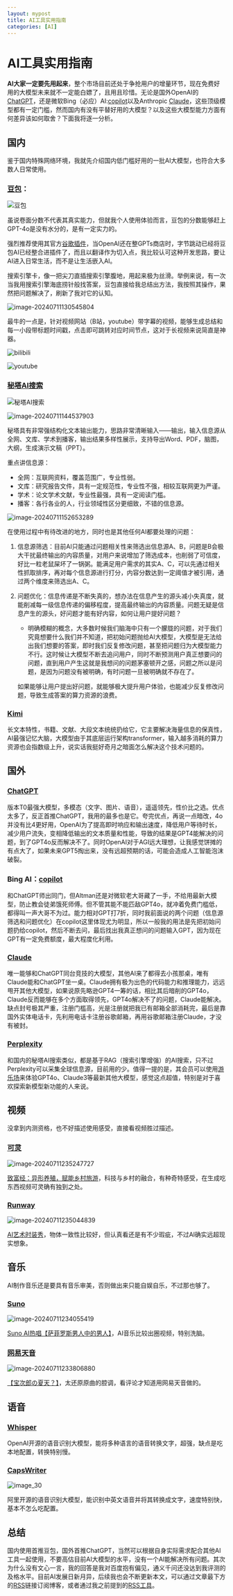 ```yaml
---
layout: mypost
title: AI工具实用指南
categories: [AI] 
---
```


# AI工具实用指南

**AI大家一定要先用起来**，整个市场目前还处于争抢用户的增量环节，现在免费好用的大模型未来就不一定能白嫖了，且用且珍惜。无论是国外OpenAI的[ChatGPT](https://chat.openai.com/)，还是微软Bing（必应）AI:[copilot](https://copilot.microsoft.com/)以及Anthropic [Claude](https://claude.ai)，这些顶级模型都有一定门槛，然而国内有没有平替好用的大模型？以及这些大模型能力方面有何差异该如何取舍？下面我将逐一分析。

## 国内

鉴于国内特殊网络环境，我就先介绍国内低门槛好用的一批AI大模型，也符合大多数人日常使用。

### [豆包](https://www.doubao.com/chat/)：

![豆包](https://thumbsnap.com/i/yiC9RQz2.jpg)

虽说卷面分数不代表其真实能力，但就我个人使用体验而言，豆包的分数能够赶上GPT-4o是没有水分的，是有一定实力的。

强烈推荐使用其官方[谷歌插件](https://www.doubao.com/browser-extension/landing?utm_source=web_signed)，当OpenAI还在整GPTs商店时，字节跳动已经将豆包AI已经整合进插件了，而且以翻译作为切入点，我比较认可这种开发思路，要让AI进入日常生活，而不是让生活嵌入AI。

搜索引擎卡，像一把尖刀直插搜索引擎腹地，用起来极为丝滑。举例来说，有一次当我用搜索引擎海底捞针般找答案，豆包直接给我总结出方法，我按照其操作，果然把问题解决了，刷新了我对它的认知。

![image-20240711130545804](https://thumbsnap.com/i/6GtW8Ntb.png)

最牛的一点是，针对视频网站（B站，youtube）带字幕的视频，能够生成总结和每一小段带标题时间戳，点击即可跳转对应时间节点，这对于长视频来说简直是神器。

![bilibili](https://thumbsnap.com/i/NXUywNU7.png)

![youtube](https://thumbsnap.com/i/YcN3SDte.png)

### [秘塔AI搜索](https://metaso.cn/)

![秘塔AI搜索](https://thumbsnap.com/i/mdhpJKoB.png)

![image-20240711144537903](https://thumbsnap.com/i/ymVkWXsk.png)

秘塔具有非常强结构化文本输出能力，思路非常清晰输入——输出，输入信息源从全网、文库、学术到播客，输出结果多样性展示，支持导出Word、PDF，脑图，大纲，生成演示文稿（PPT）。

重点讲信息源：

- 全网：互联网资料，覆盖范围广，专业性弱。
- 文库：研究报告文件，具有一定规范性，专业性不强，相较互联网更为严谨。
- 学术：论文学术文献，专业性最强，具有一定阅读门槛。
- 播客：各行各业的人，行业领域性区分更细致，不错的信息源。

![image-20240711152653289](https://thumbsnap.com/i/dCAaCyes.png)

在使用过程中有待改进的地方，同时也是其他任何AI都要处理的问题：

1. 信息源筛选：目前AI只能通过问题相关性来筛选出信息源A、B，问题是B会极大干扰最终输出的内容质量，对用户来说增加了筛选成本，也削弱了可信度，好比一粒老鼠屎坏了一锅粥。能满足用户需求的其实A、C，可以先通过相关性抓取排序，再对每个信息源进行打分，内容分数达到一定阈值才被引用，通过两个维度来筛选出A、C。

2. 问题优化：信息传递是不断失真的，想办法在信息产生的源头减小失真度，就能削减每一级信息传递的偏移程度，提高最终输出的内容质量。问题无疑是信息产生的源头，好问题才能有好内容，如何让用户提好问题？

   - 明确模糊的概念，大多数时候我们脑海中只有一个朦胧的问题，对于我们究竟想要什么我们并不知道，把初始问题抛给AI大模型，大模型是无法给出我们想要的答案，即时我们反复修改问题，甚至把问题归为大模型能力不行。这时候让大模型不断去追问用户，同时不断预测用户真正想要问的问题，直到用户产生这就是我想问的问题茅塞顿开之感，问题之所以是问题，是因为问题没有被明确，有时问题一旦被明确就不存在了。

   如果能够让用户提出好问题，就能够极大提升用户体验，也能减少反复修改问题，导致生成答案的算力资源的浪费。

### [Kimi](https://kimi.moonshot.cn/)

长文本特性，书籍、文献、大段文本统统扔给它，它主要解决海量信息的保真性，AI最强记忆大脑，大模型由于其底层运行架构transformer，输入越多消耗的算力资源也会指数级上升，说实话我挺好奇月之暗面怎么解决这个技术问题的。

## 国外

### [ChatGPT](https://chat.openai.com/)

版本T0最强大模型，多模态（文字、图片、语音），遥遥领先，性价比之选。优点太多了，反正首推ChatGPT，我用的最多也是它。夸完优点，再说一点暗改，4o并没有比4更好用，OpenAI为了提高即时响应和输出速度，降低用户等待时长，减少用户流失，变相降低输出的文本质量和性能，导致的结果是GPT4能解决的问题，到了GPT4o反而解决不了。同时OpenAI对于AGI远大理想，让我感觉饼摊的有点大了，如果未来GPT5掏出来，没有远超预期的话，可能会造成人工智能泡沫破裂。

### Bing AI：[copilot](https://copilot.microsoft.com)

和ChatGPT师出同门，但Altman还是对微软老大哥藏了一手，不给用最新大模型，防止教会徒弟饿死师傅。但不管其能不能匹敌GPT4o，就冲着免费门槛低，都得叫一声大哥不为过。能力相对GPT打7折，同时我前面说的两个问题（信息源筛选和问题优化）在copilot这里体现尤为明显，所以一般我的用法是先把初始问题扔给copilot，然后不断去问，最后找出我真正想问的问题输入GPT，因为现在GPT有一定免费额度，最大程度化利用。

### [Claude](https://claude.ai)

唯一能够和ChatGPT同台竞技的大模型，其他AI来了都得去小孩那桌，唯有Claude能和ChatGPT坐一桌。Claude拥有极为出色的代码能力和推理能力，远远甩开其他大模型，如果说原先略逊GPT4一筹的话，相比其后暗削的GPT4o，Claude反而能够在多个方面取得领先，GPT4o解决不了的问题，Claude能解决。缺点封号极其严重，注册门槛高，光是注册就把我已有邮箱全部消耗完，最后是靠国外实体电话卡，先利用电话卡注册谷歌邮箱，再用谷歌邮箱注册Claude，才没有被封。

### [Perplexity](https://www.perplexity.ai/)

和国内的秘塔AI搜索类似，都是基于RAG（搜索引擎增强）的AI搜索，只不过Perplexity可以采集全球信息源，目前用的少。值得一提的是，其会员可以使用[游乐场](https://labs.perplexity.ai/)来体验GPT4o、Claude3等最新其他大模型，感觉这点超值，特别是对于喜欢探索新模型新功能的人来说。

## 视频

没拿到内测资格，也不好描述使用感受，直接看视频胜过描述。

### [可灵](https://kling.kuaishou.com/)

![image-20240711235247727](https://thumbsnap.com/i/LY79ciXC.png)

[致富经：异形养殖，赋能乡村旅游](https://www.bilibili.com/video/BV1HE421N7ob/)，科技与乡村的融合，有种奇特感受，在生成吃东西视频可灵确有独到之处。

### [Runway](https://runwayml.com/)

![image-20240711235044839](https://thumbsnap.com/i/Vp6zqoeS.png)

[AI艺术时装秀](https://www.bilibili.com/video/BV1JkhPeSE22)，物体一致性比较好，但认真看还是有不少瑕疵，不过AI确实远超现实想象。

## 音乐

AI制作音乐还是要具有音乐审美，否则做出来只能自娱自乐，不过那也够了。

### [Suno](https://runwayml.com/)

![image-20240711234055419](https://thumbsnap.com/i/wAnecX4e.png)

[Suno AI热唱【萨菲罗斯男人中的男人】](https://www.bilibili.com/video/BV15Z421i7TQ/)，AI音乐比较出圈视频，特别洗脑。

### [网易天音](https://tianyin.music.163.com/#/)

![image-20240711233806880](https://thumbsnap.com/i/X4aBUd8k.png)

[【宝次郎の夏天？】](https://www.bilibili.com/video/BV1ui421v7p5/?share_source=copy_web&vd_source=d32b5e78e28a4d96a39166ca57b47e0b&t=610)，太还原原曲的腔调，看评论才知道用网易天音做的。

## 语音

### [Whisper](https://github.com/Const-me/Whisper)

OpenAI开源的语音识别大模型，能将多种语言的语音转换文字，超强，缺点是吃本地配置，转换特别慢。

### [CapsWriter](https://github.com/HaujetZhao/CapsWriter-Offline)

![image_30](https://thumbsnap.com/i/8EVwiqP4.png)

阿里开源的语音识别大模型，能识别中英文语音并将其转换成文字，速度特别快，基本不怎么吃配置。

## 总结

国内使用首推豆包，国外首推ChatGPT，当然可以根据自身实际需求配合其他AI工具一起使用，不要高估目前AI大模型的水平，没有一个AI能解决所有问题。其次为什么没有文心一言，我的回答是我对百度抱有偏见，通义千问还没达到我评测的及格水平。目前AI发展日新月异，后续我也会不断更新本文，可以通过文章最下方的[RSS](https://watersfree.github.io/static/xml/rss.xml)链接订阅博客，或者通过我之前提到的[RSS工具](https://watersfree.github.io/posts/2024/07/01/RSS.html)。